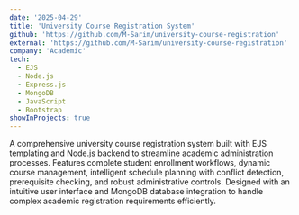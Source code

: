 ```yaml
---
date: '2025-04-29'
title: 'University Course Registration System'
github: 'https://github.com/M-Sarim/university-course-registration'
external: 'https://github.com/M-Sarim/university-course-registration'
company: 'Academic'
tech:
  - EJS
  - Node.js
  - Express.js
  - MongoDB
  - JavaScript
  - Bootstrap
showInProjects: true
---
```


A comprehensive university course registration system built with EJS templating and Node.js backend to streamline academic administration processes. Features complete student enrollment workflows, dynamic course management, intelligent schedule planning with conflict detection, prerequisite checking, and robust administrative controls. Designed with an intuitive user interface and MongoDB database integration to handle complex academic registration requirements efficiently.
